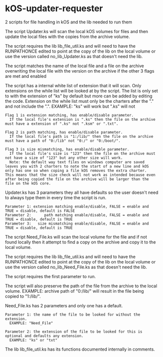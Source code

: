 # kOS-updater-requester
2 scripts for file handling in kOS and the lib needed to run them


The script Updater.ks will scan the local kOS volumes for files and then update the local files with the copies from the archive volume.

  The script requires the lib lib_file_util.ks and will need to have the RUNPATHONCE edited to point at the copy of the lib on the local volume or use the version called no_lib_Updater.ks as that doesn't need the lib.

  The script matches the name of the local file and a file on the archive overwriting the local file with the version on the archive if the other 3 flags are met and enabled

  The script has a internal white list of extension that it will scan.
	Only extensions on the while list will be looked at by the script.
	The list is only set to with the extension of "ks" by default but more can be added by editing the code.
	  Extension on the while list must only be the charters after the "." and not include the ".".
		EXAMPLE: "ks" will work but ".ks" will not

	Flag 1 is extension matching, has enable/disable parameter.
	  If the local file's extension is ".ks" then the file on the archive must have a extension of ".ks" not ".ksm" or ".txt".

	Flag 2 is path matching, has enable/disable parameter.
	  If the local file's path is "1:/lib/" then the file on the archive must have a path of "0:/lib" not "0:/" or "0:/boot/".

	Flag 3 is size mismatching, has enable/disable parameter.
	  If the local file's size is "123" then the file on the archive must not have a size of "123" but any other size will work.
	  Note: the default way text files on windows computer are saved leaves you with 2 charters to note the start of a new line and kOS only has one so when coping a file kOS removes the extra charter.  This means that the size check will not work as intended because even after being copied the file on the archive will be larger than the file on the kOS core.


  Updater.ks has 3 parameters they all have defaults so the user doesn't need to always type them in every time the script is run.

	Parameter 1: extension matching enable/disable, FALSE = enable and TRUE = disable, default is FALSE
	Parameter 2:	  path matching enable/disable, FALSE = enable and TRUE = disable, default is TRUE
	Parameter 3:   size mismatching enable/disable, FALSE = enable and TRUE = disable, default is TRUE



The script Need_File.ks will scan the local volume for the file and if not found locally then it attempt to find a copy on the archive and copy it to the local volume.
  
  The script requires the lib lib_file_util.ks and will need to have the RUNPATHONCE edited to point at the copy of the lib on the local volume or use the version called no_lib_Need_File.ks as that doesn't need the lib.

  The script requires the first parameter to run.

  The script will also preserve the path of the file from the archive to the local volume.
	EXAMPLE: archive path of "0:/lib/" will result in the file being copied to "1:/lib/".

  Need_File.ks has 2 parameters and only one has a default.

	Parameter 1: the name of the file to be looked for without the extension.
	  EXAMPLE: "Need_File"

	Parameter 2: the extension of the file to be looked for this is optional and defaults any extension.
	  EXAMPLE: "ks" or "txt"



The lib lib_file_util.ks has its functions documented internally in comments.